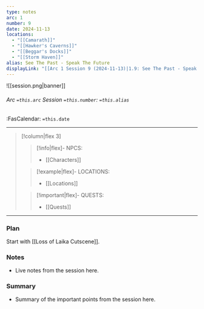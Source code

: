 ```yaml
---
type: notes
arc: 1
number: 9
date: 2024-11-13
locations:
  - "[[Camarath]]"
  - "[[Hawker's Caverns]]"
  - "[[Beggar's Docks]]"
  - "[[Storm Haven]]"
alias: See The Past - Speak The Future
displayLink: "[[Arc 1 Session 9 (2024-11-13)|1.9: See The Past - Speak The Future]]"
---
```


![[session.png|banner]]
###### Arc `=this.arc` Session `=this.number`: `=this.alias`
<span class="sub2">:FasCalendar: `=this.date` </span>
___

> [!column|flex 3]
> 
>> [!info|flex]- NPCS:
>> - [[Characters]]
>
>> [!example|flex]- LOCATIONS:
>> - [[Locations]]
>
>> [!important|flex]- QUESTS:
>> - [[Quests]]

---

### Plan
Start with [[Loss of Laika Cutscene]].

### Notes
- Live notes from the session here.

### Summary
- Summary of the important points from the session here.


